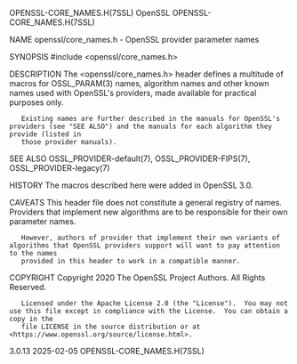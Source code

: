 OPENSSL-CORE_NAMES.H(7SSL)						    OpenSSL						    OPENSSL-CORE_NAMES.H(7SSL)

NAME
       openssl/core_names.h - OpenSSL provider parameter names

SYNOPSIS
	#include <openssl/core_names.h>

DESCRIPTION
       The <openssl/core_names.h> header defines a multitude of macros for OSSL_PARAM(3) names, algorithm names and other known names used with OpenSSL's
       providers, made available for practical purposes only.

       Existing names are further described in the manuals for OpenSSL's providers (see "SEE ALSO") and the manuals for each algorithm they provide (listed in
       those provider manuals).

SEE ALSO
       OSSL_PROVIDER-default(7), OSSL_PROVIDER-FIPS(7), OSSL_PROVIDER-legacy(7)

HISTORY
       The macros described here were added in OpenSSL 3.0.

CAVEATS
       This header file does not constitute a general registry of names.  Providers that implement new algorithms are to be responsible for their own
       parameter names.

       However, authors of provider that implement their own variants of algorithms that OpenSSL providers support will want to pay attention to the names
       provided in this header to work in a compatible manner.

COPYRIGHT
       Copyright 2020 The OpenSSL Project Authors. All Rights Reserved.

       Licensed under the Apache License 2.0 (the "License").  You may not use this file except in compliance with the License.	 You can obtain a copy in the
       file LICENSE in the source distribution or at <https://www.openssl.org/source/license.html>.

3.0.13									  2025-02-05						    OPENSSL-CORE_NAMES.H(7SSL)
